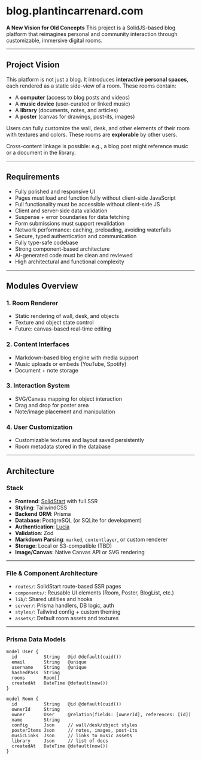 # **blog.plantincarrenard.com**

**A New Vision for Old Concepts**
This project is a SolidJS-based blog platform that reimagines personal and community interaction through customizable, immersive digital rooms.

---

## **Project Vision**

This platform is not just a blog. It introduces **interactive personal spaces**, each rendered as a static side-view of a room. These rooms contain:

* A **computer** (access to blog posts and videos)
* A **music device** (user-curated or linked music)
* A **library** (documents, notes, and articles)
* A **poster** (canvas for drawings, post-its, images)

Users can fully customize the wall, desk, and other elements of their room with textures and colors. These rooms are **explorable** by other users.

Cross-content linkage is possible: e.g., a blog post might reference music or a document in the library.

---

## **Requirements**

* Fully polished and responsive UI
* Pages must load and function fully without client-side JavaScript
* Full functionality must be accessible without client-side JS
* Client and server-side data validation
* Suspense + error boundaries for data fetching
* Form submissions must support revalidation
* Network performance: caching, preloading, avoiding waterfalls
* Secure, typed authentication and communication
* Fully type-safe codebase
* Strong component-based architecture
* AI-generated code must be clean and reviewed
* High architectural and functional complexity

---

## **Modules Overview**

### 1. Room Renderer

* Static rendering of wall, desk, and objects
* Texture and object state control
* Future: canvas-based real-time editing

### 2. Content Interfaces

* Markdown-based blog engine with media support
* Music uploads or embeds (YouTube, Spotify)
* Document + note storage

### 3. Interaction System

* SVG/Canvas mapping for object interaction
* Drag and drop for poster area
* Note/image placement and manipulation

### 4. User Customization

* Customizable textures and layout saved persistently
* Room metadata stored in the database

---

## **Architecture**

###  Stack

* **Frontend**: [SolidStart](https://start.solidjs.com) with full SSR
* **Styling**: TailwindCSS
* **Backend ORM**: Prisma
* **Database**: PostgreSQL (or SQLite for development)
* **Authentication**: [Lucia](https://lucia-auth.com/)
* **Validation**: Zod
* **Markdown Parsing**: `marked`, `contentlayer`, or custom renderer
* **Storage**: Local or S3-compatible (TBD)
* **Image/Canvas**: Native Canvas API or SVG rendering

---

###  File & Component Architecture

* `routes/`: SolidStart route-based SSR pages
* `components/`: Reusable UI elements (Room, Poster, BlogList, etc.)
* `lib/`: Shared utilities and hooks
* `server/`: Prisma handlers, DB logic, auth
* `styles/`: Tailwind config + custom theming
* `assets/`: Default room assets and textures

---

###  Prisma Data Models

```prisma
model User {
  id          String   @id @default(cuid())
  email       String   @unique
  username    String   @unique
  hashedPass  String
  rooms       Room[]
  createdAt   DateTime @default(now())
}

model Room {
  id          String   @id @default(cuid())
  ownerId     String
  owner       User     @relation(fields: [ownerId], references: [id])
  name        String
  config      Json     // wall/desk/object styles
  posterItems Json     // notes, images, post-its
  musicLinks  Json     // links to music assets
  library     Json     // list of docs
  createdAt   DateTime @default(now())
}
```


